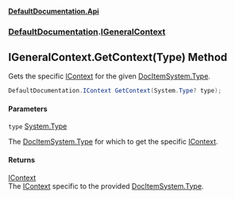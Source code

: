 #### [DefaultDocumentation\.Api](../../index.md 'index')
### [DefaultDocumentation](../../index.md#DefaultDocumentation 'DefaultDocumentation').[IGeneralContext](index.md 'DefaultDocumentation\.IGeneralContext')

## IGeneralContext\.GetContext\(Type\) Method

Gets the specific [IContext](../IContext/index.md 'DefaultDocumentation\.IContext') for the given [DocItem](../Models/DocItem/index.md 'DefaultDocumentation\.Models\.DocItem')[System\.Type](https://learn.microsoft.com/en-us/dotnet/api/system.type 'System\.Type')\.

```csharp
DefaultDocumentation.IContext GetContext(System.Type? type);
```
#### Parameters

<a name='DefaultDocumentation.IGeneralContext.GetContext(System.Type).type'></a>

`type` [System\.Type](https://learn.microsoft.com/en-us/dotnet/api/system.type 'System\.Type')

The [DocItem](../Models/DocItem/index.md 'DefaultDocumentation\.Models\.DocItem')[System\.Type](https://learn.microsoft.com/en-us/dotnet/api/system.type 'System\.Type') for which to get the specific [IContext](../IContext/index.md 'DefaultDocumentation\.IContext')\.

#### Returns
[IContext](../IContext/index.md 'DefaultDocumentation\.IContext')  
The [IContext](../IContext/index.md 'DefaultDocumentation\.IContext') specific to the provided [DocItem](../Models/DocItem/index.md 'DefaultDocumentation\.Models\.DocItem')[System\.Type](https://learn.microsoft.com/en-us/dotnet/api/system.type 'System\.Type')\.